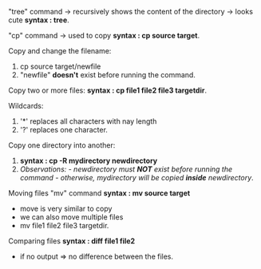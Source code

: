 "tree" command -> recursively shows the content of the directory
               -> looks cute
**syntax : tree**.

"cp" command -> used to copy
**syntax : cp source target**.

Copy and change the filename:
1. cp source target/newfile
2. "newfile" **doesn't** exist before running the command.

Copy two or more files:
**syntax : cp file1 file2 file3 targetdir**.

Wildcards:
1. '*' replaces all characters with nay length
2. '?' replaces one character.

Copy one directory into another:
1. **syntax : cp -R mydirectory newdirectory**
2. *Observations: - newdirectory must **NOT** exist before running the command*
               - *otherwise, mydirectory will be copied **inside** newdirectory*.

Moving files
"mv" command
**syntax : mv source target**
* move is very similar to copy
* we can also move multiple files
* mv file1 file2 file3 targetdir.

Comparing files
**syntax : diff file1 file2**
* if no output => no difference between the files.
